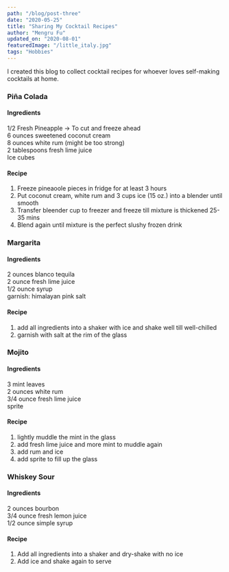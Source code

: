 ```yaml
---
path: "/blog/post-three"
date: "2020-05-25"
title: "Sharing My Cocktail Recipes" 
author: "Mengru Fu"
updated_on: "2020-08-01"
featuredImage: "/little_italy.jpg"
tags: "Hobbies"
---
```


I created this blog to collect cocktail recipes for whoever loves self-making cocktails at home. 

### Piña Colada


#### Ingredients 
1/2 Fresh Pineapple -> To cut and freeze ahead <br/>
6 ounces sweetened coconut cream <br/>
8 ounces white rum (might be too strong) <br/>
2 tablespoons fresh lime juice <br/>
Ice cubes <br/>

#### Recipe
1. Freeze pineaoole pieces in fridge for at least 3 hours <br/>
2. Put coconut cream, white rum and 3 cups ice (15 oz.) into a blender until smooth <br/>
3. Transfer bleender cup to freezer and freeze till mixture is thickened 25-35 mins <br/>
4. Blend again until mixture is the perfect slushy frozen drink <br/>


### Margarita 


#### Ingredients 
2 ounces blanco tequila <br/>
2 ounce fresh lime juice <br/> 
1/2 ounce syrup <br/>
garnish: himalayan pink salt <br/>

#### Recipe
1. add all ingredients into a shaker with ice and shake well till well-chilled <br/>
2. garnish with salt at the rim of the glass <br/>




### Mojito


#### Ingredients 
3 mint leaves <br/>
2 ounces white rum <br/>
3/4 ounce fresh lime juice <br/>
sprite <br/>

#### Recipe
1. lightly muddle the mint in the glass <br/>
2. add fresh lime juice and more mint to muddle again <br/>
3. add rum and ice <br/>
4. add sprite to fill up the glass <br/>

### Whiskey Sour


#### Ingredients 
2 ounces bourbon <br/>
3/4 ounce fresh lemon juice <br/>
1/2 ounce simple syrup <br/>

#### Recipe
1. Add all ingredients into a shaker and dry-shake with no ice <br/>
2. Add ice and shake again to serve<br/>